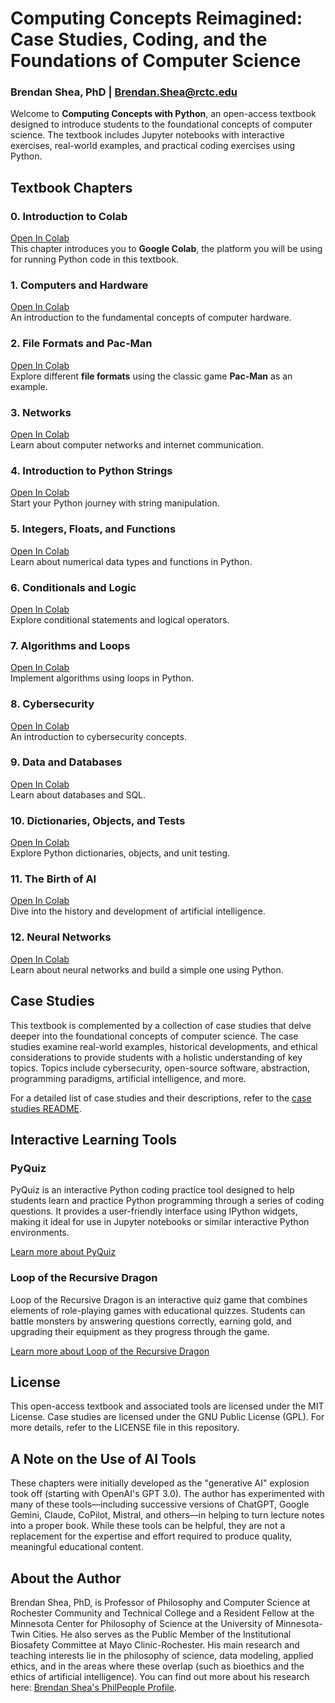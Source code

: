 # Computing Concepts Reimagined: Case Studies, Coding, and the Foundations of Computer Science
### Brendan Shea, PhD | Brendan.Shea@rctc.edu

Welcome to **Computing Concepts with Python**, an open-access textbook designed to introduce students to the foundational concepts of computer science. The textbook includes Jupyter notebooks with interactive exercises, real-world examples, and practical coding exercises using Python.

## Textbook Chapters

### 0. Introduction to Colab
[Open In Colab](https://colab.research.google.com/github/brendanpshea/computing_concepts_python/blob/main/IntroCS_00_Intro_to_Colab.ipynb)  
This chapter introduces you to **Google Colab**, the platform you will be using for running Python code in this textbook.

### 1. Computers and Hardware
[Open In Colab](https://colab.research.google.com/github/brendanpshea/computing_concepts_python/blob/main/IntroCS_01_ComputersHardware.ipynb)  
An introduction to the fundamental concepts of computer hardware.

### 2. File Formats and Pac-Man
[Open In Colab](https://colab.research.google.com/github/brendanpshea/computing_concepts_python/blob/main/IntroCS_02_FileFormats_PacMan.ipynb)  
Explore different **file formats** using the classic game **Pac-Man** as an example.

### 3. Networks
[Open In Colab](https://colab.research.google.com/github/brendanpshea/computing_concepts_python/blob/main/IntroCS_03_Networks.ipynb)  
Learn about computer networks and internet communication.

### 4. Introduction to Python Strings
[Open In Colab](https://colab.research.google.com/github/brendanpshea/computing_concepts_python/blob/main/IntroCS_04_PythonStrings.ipynb)  
Start your Python journey with string manipulation.

### 5. Integers, Floats, and Functions
[Open In Colab](https://colab.research.google.com/github/brendanpshea/computing_concepts_python/blob/main/IntroCS_05_IntsFloatsFunctions.ipynb)  
Learn about numerical data types and functions in Python.

### 6. Conditionals and Logic
[Open In Colab](https://github.com/brendanpshea/computing_concepts_python/blob/main/IntroCS_06_LogicConditionals.ipynb)  
Explore conditional statements and logical operators.

### 7. Algorithms and Loops
[Open In Colab](https://colab.research.google.com/github/brendanpshea/computing_concepts_python/blob/main/IntroCS_07_Algorithms_and_Loops.ipynb)  
Implement algorithms using loops in Python.

### 8. Cybersecurity
[Open In Colab](https://colab.research.google.com/github/brendanpshea/computing_concepts_python/blob/main/IntroCS_08_CyberSecurity.ipynb)  
An introduction to cybersecurity concepts.

### 9. Data and Databases
[Open In Colab](https://colab.research.google.com/github/brendanpshea/computing_concepts_python/blob/main/IntroCS_09_DatabaseSQL.ipynb)   
Learn about databases and SQL.

### 10. Dictionaries, Objects, and Tests
[Open In Colab](https://colab.research.google.com/github/brendanpshea/computing_concepts_python/blob/main/IntroCS_10_DictionariesObjectsTests.ipynb)  
Explore Python dictionaries, objects, and unit testing.

### 11. The Birth of AI
[Open In Colab](https://colab.research.google.com/github/brendanpshea/computing_concepts_python/blob/main/IntroCS_11_BirthOfAI.ipynb)  
Dive into the history and development of artificial intelligence.

### 12. Neural Networks
[Open In Colab](https://colab.research.google.com/github/brendanpshea/computing_concepts_python/blob/main/IntroCS_12_NeuralNets.ipynb)  
Learn about neural networks and build a simple one using Python.

## Case Studies

This textbook is complemented by a collection of case studies that delve deeper into the foundational concepts of computer science. The case studies examine real-world examples, historical developments, and ethical considerations to provide students with a holistic understanding of key topics. Topics include cybersecurity, open-source software, abstraction, programming paradigms, artificial intelligence, and more.

For a detailed list of case studies and their descriptions, refer to the [case studies README](https://github.com/brendanpshea/computing_concepts_python/tree/main/case_studies).

## Interactive Learning Tools

### PyQuiz
PyQuiz is an interactive Python coding practice tool designed to help students learn and practice Python programming through a series of coding questions. It provides a user-friendly interface using IPython widgets, making it ideal for use in Jupyter notebooks or similar interactive Python environments.

[Learn more about PyQuiz](python_code_quiz/readme.md)

### Loop of the Recursive Dragon
Loop of the Recursive Dragon is an interactive quiz game that combines elements of role-playing games with educational quizzes. Students can battle monsters by answering questions correctly, earning gold, and upgrading their equipment as they progress through the game.

[Learn more about Loop of the Recursive Dragon](lotr/readme.md)

## License
This open-access textbook and associated tools are licensed under the MIT License. Case studies are licensed under the GNU Public License (GPL). For more details, refer to the LICENSE file in this repository.

## A Note on the Use of AI Tools
These chapters were initially developed as the "generative AI" explosion took off (starting with OpenAI's GPT 3.0). The author has experimented with many of these tools—including successive versions of ChatGPT, Google Gemini, Claude, CoPilot, Mistral, and others—in helping to turn lecture notes into a proper book. While these tools can be helpful, they are not a replacement for the expertise and effort required to produce quality, meaningful educational content.

## About the Author
Brendan Shea, PhD, is Professor of Philosophy and Computer Science at Rochester Community and Technical College and a Resident Fellow at the Minnesota Center for Philosophy of Science at the University of Minnesota-Twin Cities. He also serves as the Public Member of the Institutional Biosafety Committee at Mayo Clinic-Rochester. His main research and teaching interests lie in the philosophy of science, data modeling, applied ethics, and in the areas where these overlap (such as bioethics and the ethics of artificial intelligence). You can find out more about his research here: [Brendan Shea's PhilPeople Profile](https://philpeople.org/profiles/brendan-shea).
